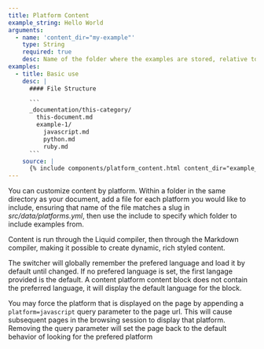 ```yaml
---
title: Platform Content
example_string: Hello World
arguments:
  - name: 'content_dir="my-example"'
    type: String
    required: true
    desc: Name of the folder where the examples are stored, relative to the current document
examples:
  - title: Basic use
    desc: |
      #### File Structure

      ```
      _documentation/this-category/
        this-document.md
        example-1/
          javascript.md
          python.md
          ruby.md
      ```
    source: |
      {% include components/platform_content.html content_dir="example_1" %}
---
```


You can customize content by platform. Within a folder in the same directory as your document, add a file for each platform you would like to include, ensuring that name of the file matches a slug in *src/data/platforms.yml*, then use the include to specify which folder to include examples from.

Content is run through the Liquid compiler, then through the Markdown compiler, making it possible to create dynamic, rich styled content.

The switcher will globally remember the prefered language and load it by default until changed. If no prefered language is set, the first langage provided is the default. A content platform content block does not contain the preferred language, it will display the default language for the block.

You may force the platform that is displayed on the page by appending a `platform=javascript` query parameter to the page url. This will cause subsequent pages in the browsing session to display that platform. Removing the query parameter will set the page back to the default behavior of looking for the prefered platform
